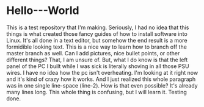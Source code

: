 # Hello---World
This is a test repository that I'm making. Seriously, I had no idea that this things is what created those fancy guides of how to install software into Linux. It's all done in a text editor, but somehow the end result is a more formidible looking text. This is a nice way to learn how to branch off the master branch as well. Can I add pictures, nice bullet points, or other different things? That, I am unsure of. But, what I do know is that the left panel of the PC I built while I was sick is literally shoving in all those PSU wires. I have no idea how the pc isn't overheating. I'm looking at it right now and it's kind of crazy how it works. And I just realized this whole paragraph was in one single line-space (line-2). How is that even possible? It's already many lines long. This whole thing is confusing, but I will learn it. Testing done.  
